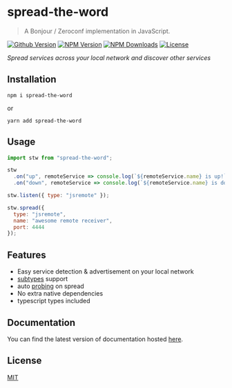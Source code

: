 # spread-the-word

> A Bonjour / Zeroconf implementation in JavaScript.

[![Github Version](https://img.shields.io/github/release/ardean/spread-the-word.svg)](https://github.com/ardean/spread-the-word)
[![NPM Version](https://img.shields.io/npm/v/spread-the-word.svg)](https://npmjs.org/package/spread-the-word)
[![NPM Downloads](https://img.shields.io/npm/dm/spread-the-word.svg)](https://npmjs.org/package/spread-the-word)
[![License](https://img.shields.io/npm/l/spread-the-word.svg)](LICENSE.md)

*Spread services across your local network and discover other services*

## Installation
```shell
npm i spread-the-word
```
or
```shell
yarn add spread-the-word
```

## Usage
```js
import stw from "spread-the-word";

stw
  .on("up", remoteService => console.log(`${remoteService.name} is up!`))
  .on("down", remoteService => console.log(`${remoteService.name} is down!`));

stw.listen({ type: "jsremote" });

stw.spread({
  type: "jsremote",
  name: "awesome remote receiver",
  port: 4444
});
```

## Features

- Easy service detection & advertisement on your local network
- [subtypes](https://tools.ietf.org/html/rfc6763#section-7.1) support 
- auto [probing](https://tools.ietf.org/html/rfc6762#section-8.1) on spread
- No extra native dependencies
- typescript types included

## Documentation

You can find the latest version of documentation hosted [here](https://ardean.github.io/spread-the-word/).

## License

[MIT](LICENSE.md)